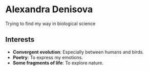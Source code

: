 # Alexandra Denisova

Trying to find my way in biological science

## Interests

- **Convergent evolution**: Especially between humans and birds.
- **Poetry**: To express my emotions.
- **Some fragments of life**: To explore nature.
